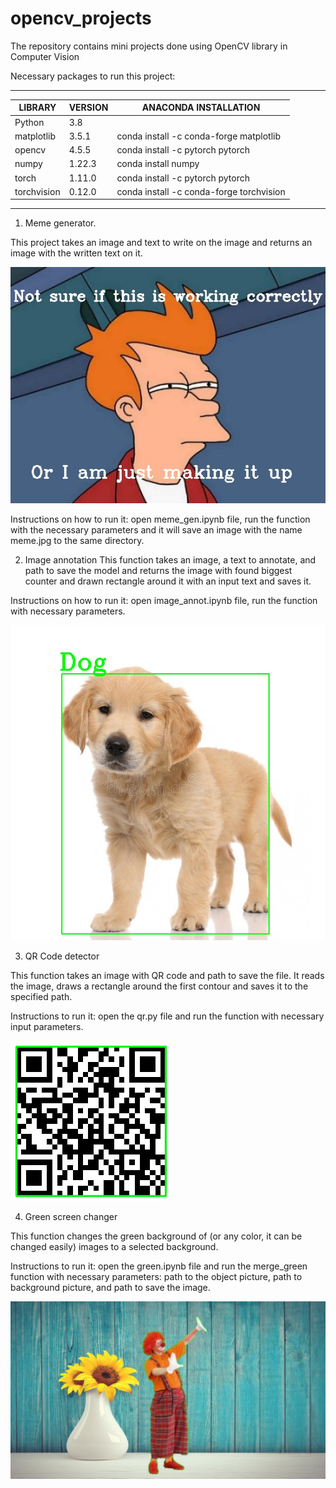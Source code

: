 # opencv_projects
The repository contains mini projects done using OpenCV library in Computer Vision

Necessary packages to run this project:

--------------------------------------------------------------------------------
LIBRARY		|    VERSION	|  ANACONDA INSTALLATION 
----------------|---------------|-----------------------------------------------
Python 		|     3.8	|         	
matplotlib 	|    3.5.1	|  conda install -c conda-forge matplotlib 	
opencv 		|    4.5.5	|  conda install -c pytorch pytorch 
numpy   	|    1.22.3	|  conda install numpy
torch 		|    1.11.0	|  conda install -c pytorch pytorch 
torchvision	|    0.12.0	|  conda install -c conda-forge torchvision
-------------------------------------------------------------------------------

1. Meme generator. 

This project takes an image and text to write on the image and returns an image with the written text on it. 

![alt text](meme_generator/meme.jpg)

Instructions on how to run it: open meme_gen.ipynb file, run the function with the necessary parameters and it will save an image with the name meme.jpg to the same directory. 

2. Image annotation
This function takes an image, a text to annotate, and path to save the model and returns the image with found biggest counter and drawn rectangle around it with an input text and saves it. 

Instructions on how to run it: open image_annot.ipynb file, run the function with necessary parameters.

![alt text](image_annotation/dog.jpg)

3. QR Code detector

This function takes an image with QR code and path to save the file. It reads the image, draws a rectangle around the first contour and saves it to the specified path.

Instructions to run it: open the qr.py file and run the function with necessary input parameters.

![alt text](qr_code_reader/qr_rect.jpg)

4. Green screen changer

This function changes the green background of (or any color, it can be changed easily) images to a selected background. 

Instructions to run it: open the green.ipynb file and run the merge_green function with necessary parameters: path to the object picture, path to background picture, and path to save the image. 

![alt text](green_screen/mergedd.jpg)
